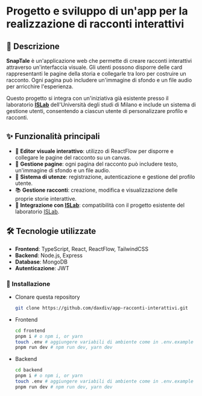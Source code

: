# Progetto e sviluppo di un'app per la realizzazione di racconti interattivi

## 📝 Descrizione
**SnapTale** è un'applicazione web che permette di creare racconti interattivi attraverso un'interfaccia visuale. Gli utenti possono disporre delle card rappresentanti le pagine della storia e collegarle tra loro per costruire un racconto. Ogni pagina può includere un'immagine di sfondo e un file audio per arricchire l'esperienza.

Questo progetto si integra con un'iniziativa già esistente presso il laboratorio **[ISLab](https://islab.di.unimi.it)** dell'Università degli studi di Milano e include un sistema di gestione utenti, consentendo a ciascun utente di personalizzare profilo e racconti.

## ✨ Funzionalità principali
- 🎨 **Editor visuale interattivo**: utilizzo di ReactFlow per disporre e collegare le pagine del racconto su un canvas.
- 📄 **Gestione pagine**: ogni pagina del racconto può includere testo, un'immagine di sfondo e un file audio.
- 👤 **Sistema di utenze**: registrazione, autenticazione e gestione del profilo utente.
- 📚 **Gestione racconti**: creazione, modifica e visualizzazione delle proprie storie interattive.
- 🔗 **Integrazione con [ISLab](https://islab.di.unimi.it)**: compatibilità con il progetto esistente del laboratorio [ISLab](https://islab.di.unimi.it).

## 🛠️ Tecnologie utilizzate
- **Frontend**: TypeScript, React, ReactFlow, TailwindCSS
- **Backend**: Node.js, Express
- **Database**: MongoDB 
- **Autenticazione**: JWT

### 📂 Installazione

- Clonare questa repository
  ```bash
  git clone https://github.com/daxdiv/app-racconti-interattivi.git
  ```
- Frontend
  ```bash
  cd frontend
  pnpm i # o npm i, or yarn
  touch .env # aggiungere variabili di ambiente come in .env.example
  pnpm run dev # npm run dev, yarn dev
  ```
- Backend
  ```bash
  cd backend
  pnpm i # o npm i, or yarn
  touch .env # aggiungere variabili di ambiente come in .env.example
  pnpm run dev # npm run dev, yarn dev
  ```
